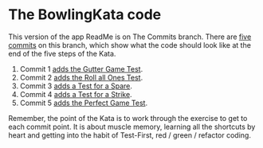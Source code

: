 # The BowlingKata code

This version of the app ReadMe is on The Commits branch. There are [five commits](https://github.com/TrovoLtd/BowlingGameKata/commits/TheCommits/src/BowlingKata) on this branch, which show what the code should look like at the end of the five steps of the Kata.

1. Commit 1 [adds the Gutter Game Test](https://github.com/TrovoLtd/BowlingGameKata/commit/c5965aeff812c79e6a267950d8be4e2567511c69#diff-c925da2385dd695faad13ddcda0dc662ff08b9b02016193538661043ec503a12).
2. Commit 2 [adds the Roll all Ones Test](https://github.com/TrovoLtd/BowlingGameKata/commit/f6a25d2012703aa471ccd13cd62641f05c7277af#diff-c925da2385dd695faad13ddcda0dc662ff08b9b02016193538661043ec503a12).
3. Commit 3 [adds a Test for a Spare](https://github.com/TrovoLtd/BowlingGameKata/commit/47f48c375ca826989482e0febcf244a38c33380c#diff-c925da2385dd695faad13ddcda0dc662ff08b9b02016193538661043ec503a12).
4. Commit 4 [adds a Test for a Strike](https://github.com/TrovoLtd/BowlingGameKata/commit/a580f38d450c642c8a5862578f9aa9030ffe44a0#diff-c925da2385dd695faad13ddcda0dc662ff08b9b02016193538661043ec503a12).
5. Commit 5 [adds the Perfect Game Test](https://github.com/TrovoLtd/BowlingGameKata/commit/bb9703d6506dae9439f45f3c54884a85857146b5#diff-c925da2385dd695faad13ddcda0dc662ff08b9b02016193538661043ec503a12).

Remember, the point of the Kata is to work through the exercise to get to each commit point. It is about muscle memory, learning all the shortcuts by heart and getting into the habit of Test-First, red / green / refactor coding.

